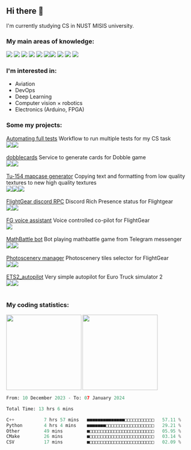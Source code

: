 ## Hi there 👋
I'm currently studying CS in NUST MISIS university.

### My main areas of knowledge:

<img src="https://img.shields.io/badge/python-%230a0e12?style=for-the-badge&logo=python"> <img src="https://img.shields.io/badge/opencv-%230a0e12?style=for-the-badge&logo=opencv">
<img src="https://img.shields.io/badge/pytorch-%230a0e12?style=for-the-badge&logo=pytorch">
<img src="https://img.shields.io/badge/flask-%230a0e12?style=for-the-badge&logo=flask">
<img src="https://img.shields.io/badge/fastapi-%230a0e12?style=for-the-badge&logo=fastapi">
<img src="https://img.shields.io/badge/arduino-%230a0e12?style=for-the-badge&logo=arduino"><img src="https://img.shields.io/badge/docker-%230a0e12?style=for-the-badge&logo=docker">
<img src="https://img.shields.io/badge/kompas3d-%230a0e12?style=for-the-badge&logo=kompas3d">
<img src="https://img.shields.io/badge/html-%230a0e12?style=for-the-badge&logo=html5">
<img src="https://img.shields.io/badge/css-%230a0e12?style=for-the-badge&logo=css3">

### I'm interested in:
- Aviation
- DevOps
- Deep Learning
- Computer vision × robotics
- Electronics (Arduino, FPGA)

### Some my projects:
[Automating full tests](https://github.com/rdinit/automating_full_tests) Workflow to run multiple tests for my CS task <br>
<img src="https://img.shields.io/badge/cmake-%230a0e12?style=for-the-badge&logo=cmake"><img src="https://img.shields.io/badge/github%20actions-%230a0e12?style=for-the-badge&logo=github%20actions">
<br><br>
[dobblecards](https://dobblecards.pythonanywhere.com/dobble) Service to generate cards for Dobble game<br>
<img src="https://img.shields.io/badge/pillow-%230a0e12?style=for-the-badge&logo=python"><img src="https://img.shields.io/badge/flask-%230a0e12?style=for-the-badge&logo=flask">
<br><br>
[Tu-154 mapcase generator](https://github.com/rdinit/tu_154_mapcase_generator) Copying text and formatting from low quality textures to new high quality textures<br>
<img src="https://img.shields.io/badge/opencv-%230a0e12?style=for-the-badge&logo=opencv"><img src="https://img.shields.io/badge/pillow-%230a0e12?style=for-the-badge&logo=python"><img src="https://img.shields.io/badge/pytesseract-%230a0e12?style=for-the-badge&logo=python">
<br><br>
[FlightGear discord RPC](https://github.com/rdinit/flightgear_discord_RPC) Discord Rich Presence status for Flightgear <br>
<img align="" src="https://img.shields.io/badge/github%20actions-%230a0e12?style=for-the-badge&logo=github%20actions"><img src="https://img.shields.io/badge/pypresence-%230a0e12?style=for-the-badge&logo=discord">
<br><br>
[FG voice assistant](https://github.com/rdinit/fg_voice_assistant) Voice controlled co-pilot for FlightGear <br>
<img align="" src="https://img.shields.io/badge/pyttsx-%230a0e12?style=for-the-badge&logo=python">
<br><br>
[MathBattle bot](https://github.com/rdinit/mathbattle_bot) Bot playing mathbattle game from Telegram messenger<br>
<img src="https://img.shields.io/badge/opencv-%230a0e12?style=for-the-badge&logo=opencv"><img src="https://img.shields.io/badge/pytorch-%230a0e12?style=for-the-badge&logo=pytorch">
<br><br>
[Photoscenery manager](https://rdinit.github.io/photoscenery-manager/) Photoscenery tiles selector for FlightGear <br>
<img align="" src="https://img.shields.io/badge/github%20pages-%230a0e12?style=for-the-badge&logo=github%20pages"><img src="https://img.shields.io/badge/leaflet-%230a0e12?style=for-the-badge&logo=leaflet">
<br><br>
[ETS2_autopilot](https://github.com/rdinit/ets2_autopilot) Very simple autopilot for Euro Truck simulator 2 <br>
<img src="https://img.shields.io/badge/opencv-%230a0e12?style=for-the-badge&logo=opencv"><img src="https://img.shields.io/badge/tensorflow-%230a0e12?style=for-the-badge&logo=tensorflow">
<br><br>

### My coding statistics:

<img height=200 align="left" src="https://github-readme-stats.vercel.app/api?username=rdinit&show_icons=true&theme=transparent&line_height=24&custom_title=rdinit%27s+GitHub+Stats&card_width=320" />
<img height=200 align="" src="https://github-readme-stats.vercel.app/api/top-langs/?username=rdinit&theme=transparent&layout=compact&langs_count=8&card_width=320" />

<!--START_SECTION:waka-->

```python
From: 10 December 2023 - To: 07 January 2024

Total Time: 13 hrs 6 mins

C++           7 hrs 57 mins   ■■■■■■■■■■■■■■□□□□□□□□□□□   57.11 %
Python        4 hrs 4 mins    ■■■■■■■□□□□□□□□□□□□□□□□□□   29.21 %
Other         49 mins         ■□□□□□□□□□□□□□□□□□□□□□□□□   05.95 %
CMake         26 mins         ■□□□□□□□□□□□□□□□□□□□□□□□□   03.14 %
CSV           17 mins         ■□□□□□□□□□□□□□□□□□□□□□□□□   02.09 %
```

<!--END_SECTION:waka-->
